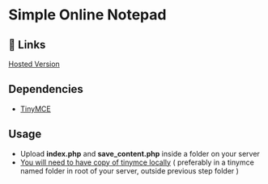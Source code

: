 # Simple Online Notepad

## 🔗 Links
[Hosted Version](https://z1p.site/simplenotepad)

## Dependencies
- [TinyMCE](https://www.tiny.cloud/docs/tinymce/latest/php-projects/)

## Usage
- Upload **index.php** and **save_content.php** inside a folder on your server
- [You will need to have copy of tinymce locally](https://www.tiny.cloud/docs/tinymce/latest/php-projects/) ( preferably in a tinymce named folder in root of your server, outside previous step folder )
